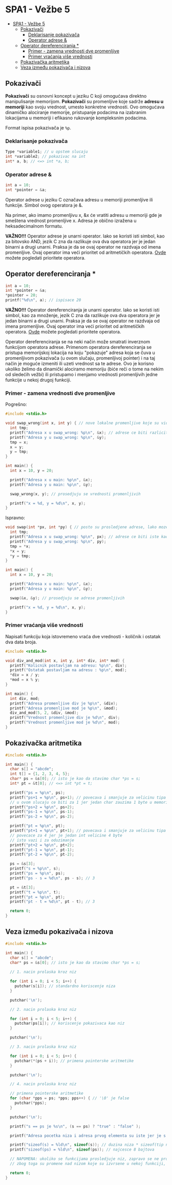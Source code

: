 # SPA1 - Vežbe 5

- [SPA1 - Vežbe 5](#spa1---vežbe-5)
  - [Pokazivači](#pokazivači)
    - [Deklarisanje pokazivača](#deklarisanje-pokazivača)
    - [Operator adrese \&](#operator-adrese-)
  - [Operator dereferenciranja \*](#operator-dereferenciranja-)
    - [Primer - zamena vrednosti dve promenljive](#primer---zamena-vrednosti-dve-promenljive)
    - [Primer vraćanja više vrednosti](#primer-vraćanja-više-vrednosti)
  - [Pokazivačka aritmetika](#pokazivačka-aritmetika)
  - [Veza između pokazivača i nizova](#veza-između-pokazivača-i-nizova)

## Pokazivači

**Pokazivači** su osnovni koncept u jeziku C koji omogućava direktno manipulisanje memorijom. **Pokazivači** su promenljive koje sadrže **adresu u memoriji** kao svoju vrednost, umesto konkretne vrednosti. Ovo omogućava dinamičko alociranje memorije, pristupanje podacima na izabranim lokacijama u memoriji i efikasno rukovanje kompleksnim podacima.

Format ispisa pokazivača je `%p`.

### Deklarisanje pokazivača

```c
Type *variable1; // u opstem slucaju
int *variable2; // pokazivac na int
int* a, b; // <=> int *a, b;
```

### Operator adrese &

```c
int a = 10;
int *pointer = &a;
```

Operator adrese u jeziku C označava adresu u memoriji promenljive ili funkcije. Simbol ovog operatora je &.

Na primer, ako imamo promenljivu x, &x će vratiti adresu u memoriji gde je smeštena vrednost promenljive x. Adresa je obično izražena u heksadecimalnom formatu.

**VAŽNO!!!** Operator adrese je unarni operator. Iako se koristi isti simbol, kao za bitovsko AND, jezik C zna da razlikuje ova dva operatora jer je jedan binarni a drugi unarni. Praksa je da se ovaj operator ne razdvaja od imena promenljive. Ovaj operator ima veći prioritet od aritmetičkih operatora. [Ovde](https://en.cppreference.com/w/c/language/operator_precedence) možete pogledati prioritete operatora.

## Operator dereferenciranja *

```c
int a = 10;
int *pointer = &a;
*pointer = 20;
printf("%d\n", a); // ispisace 20
```

**VAŽNO!!!** Operator dereferenciranja je unarni operator. Iako se koristi isti simbol, kao za množenje, jezik C zna da razlikuje ova dva operatora jer je jedan binarni a drugi unarni. Praksa je da se ovaj operator ne razdvaja od imena promenljive. Ovaj operator ima veći prioritet od aritmetičkih operatora. [Ovde](https://en.cppreference.com/w/c/language/operator_precedence) možete pogledati prioritete operatora.

Operator dereferenciranja se na neki način može smatrati inverznom funkcijom operatora adrese. Primenom operatora dereferenciranja se pristupa memorijskoj lokacija na koju "pokazuje" adresa koja se čuva u promenljivom pokazivača (u ovom slučaju, promenljivoj pointer) i na taj način je moguće izmeniti ili uzeti vrednost sa te adrese. Ovo je korisno ukoliko želimo da dinamički alociramo memoriju (biće reči o tome na nekim od sledećih vežbi) ili pristupamo i menjamo vrednosti promenljivih jedne funkcije u nekoj drugoj funkciji.

### Primer - zamena vrednosti dve promenljive

Pogrešno:

```c
#include <stdio.h>

void swap_wrong(int x, int y) { // nove lokalne promenljive koje su vidljive samo u ovoj funkciji
  int tmp;
  printf("Adresa x u swap_wrong: %p\n", &x); // adrese ce biti razlicite u odnosu na promenljive iz main funkcije
  printf("Adresa y u swap_wrong: %p\n", &y);
  tmp = x;
  x = y;
  y = tmp;
}

int main() {
  int x = 10, y = 20;

  printf("Adresa x u main: %p\n", &x); 
  printf("Adresa y u main: %p\n", &y);

  swap_wrong(x, y); // prosedjuju se vrednosti promenljivih

  printf("x = %d, y = %d\n", x, y);
}
```

Ispravno:

```c
void swap(int *px, int *py) { // posto su prosledjene adrese, lako mozemo pristupiti i izmeniti vrednosti koje se nalaze na ovim adresama
  int tmp;
  printf("Adresa x u swap_wrong: %p\n", px); // adrese ce biti iste kao u main funkciji
  printf("Adresa y u swap_wrong: %p\n", py);
  tmp = *x;
  *x = y;
  *y = tmp;
}

int main() {
  int x = 10, y = 20;

  printf("Adresa x u main: %p\n", &x); 
  printf("Adresa y u main: %p\n", &y);

  swap(&x, &y); // prosedjuju se adrese promenljivih

  printf("x = %d, y = %d\n", x, y);
}
```

### Primer vraćanja više vrednosti

Napisati funkciju koja istovremeno vraća dve vrednosti -
količnik i ostatak dva data broja.

```c
#include <stdio.h>

void div_and_mod(int x, int y, int* div, int* mod) {
  printf("Kolicnik postavljam na adresu: %p\n", div);
  printf("Ostatak postavljam na adresu : %p\n", mod);
  *div = x / y;
  *mod = x % y;
}

int main() {
  int div, mod;
  printf("Adresa promenljive div je %p\n", &div);
  printf("Adresa promenljive mod je %p\n", &mod);
  div_and_mod(5, 2, &div, &mod);
  printf("Vrednost promenljive div je %d\n", div);
  printf("Vrednost promenljive mod je %d\n", mod);
}
```

## Pokazivačka aritmetika

```c
#include <stdio.h>

int main() {
  char s[] = "abcde"; 
  int t[] = {1, 2, 3, 4, 5};
  char* ps = &s[0]; // isto je kao da stavimo char *ps = s;
  int* pt = &t[0]; // <=> int *pt = t;

  printf("ps = %p\n", ps);
  printf("ps+1 = %p\n", ps+1); // povecava i smanjuje za velicinu tipa a ne za 1
  // u ovom slucaju ce biti za 1 jer jedan char zauzima 1 byte u memoriji
  printf("ps+2 = %p\n", ps+2);
  printf("ps-1 = %p\n", ps-1);
  printf("ps-2 = %p\n", ps-2);

  printf("pt = %p\n", pt); 
  printf("pt+1 = %p\n", pt+1); // povecava i smanjuje za velicinu tipa a ne za 1
  // povecace za 4 jer je jedan int velicine 4 byte
  // isto vazi i za oduzimanje 
  printf("pt+2 = %p\n", pt+2);
  printf("pt-1 = %p\n", pt-1);
  printf("pt-2 = %p\n", pt-2);

  ps = &s[3];
  printf("s = %p\n", s);
  printf("ps = %p\n", ps);
  printf("ps - s = %d\n", ps - s); // 3

  pt = &t[3];
  printf("t = %p\n", t);
  printf("pt = %p\n", pt);
  printf("pt - t = %d\n", pt - t); // 3

  return 0;
}
```

## Veza između pokazivača i nizova

```c
#include <stdio.h>

int main() {
  char s[] = "abcde"; 
  char* ps = &s[0]; // isto je kao da stavimo char *ps = s;
  
  // 1. nacin prolaska kroz niz

  for (int i = 0; i < 5; i++) {
    putchar(s[i]); // standardno koriscenje niza
  }

  putchar('\n');

  // 2. nacin prolaska kroz niz

  for (int i = 0; i < 5; i++) {
    putchar(ps[i]); // koriscenje pokazivaca kao niz
  }

  putchar('\n');

  // 3. nacin prolaska kroz niz

  for (int i = 0; i < 5; i++) {
    putchar(*(ps + i)); // primena pointerske aritmetike
  }

  putchar('\n');

  // 4. nacin prolaska kroz niz

  // primena pointerske aritmetike
  for (char *pps = ps; *pps; pps++) { // '\0' je false
    putchar(*pps);
  }

  putchar('\n');

  printf("s == ps je %s\n", (s == ps) ? "true" : "false" );

  printf("Adresa pocetka niza i adresa prvog elementa su iste jer je s == &s[0] zapravo %s", (s == &s[0]) ? "true" : "false" );

  printf("sizeof(s) = %ld\n", sizeof(s)); // duzina niza * sizeof(tip niza)
  printf("sizeof(ps) = %ld\n", sizeof(ps)); // najcesce 8 bajtova

  // NAPOMENA: ukoliko se funkcijama prosledjuje niz, zapravo se ne prosledjuje ceo niz nego pokazivac na niz
  // zbog toga su promene nad nizom koje su izvrsene u nekoj funkciji, vidljive i van nje

  return 0;
}
```
